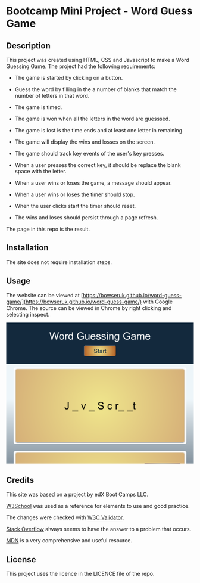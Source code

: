 # Bootcamp Mini Project - Word Guess Game

## Description 

This project was created using HTML, CSS and Javascript to make a Word Guessing Game. The project had the following requirements:

* The game is started by clicking on a button.
* Guess the word by filling in the a number of blanks that match the number of letters in that word.
* The game is timed.
* The game is won when all the letters in the word are guesssed.
* The game is lost is the time ends and at least one letter in remaining.
* The game will display the wins and losses on the screen.

* The game should track key events of the user's key presses.
* When a user presses the correct key, it should be replace the blank space with the letter.
* When a user wins or loses the game, a message should appear.
* When a user wins or loses the timer should stop.
* When the user clicks start the timer should reset.
* The wins and loses should persist through a page refresh.

The page in this repo is the result.

## Installation

The site does not require installation steps.

## Usage 

The website can be viewed at [https://bowseruk.github.io/word-guess-game/](https://bowseruk.github.io/word-guess-game/) with Google Chrome. The source can be viewed in Chrome by right clicking and selecting inspect.

![Screenshot of the Webpage](assets/images/screenshot.png)

## Credits

This site was based on a project by edX Boot Camps LLC.

[W3School](https://www.w3schools.com/) was used as a reference for elements to use and good practice.

The changes were checked with [W3C Validator](https://validator.w3.org/).

[Stack Overflow](https://stackoverflow.com/) always seems to have the answer to a problem that occurs.

[MDN](https://developer.mozilla.org/en-US/) is a very comprehensive and useful resource.

## License

This project uses the licence in the LICENCE file of the repo.